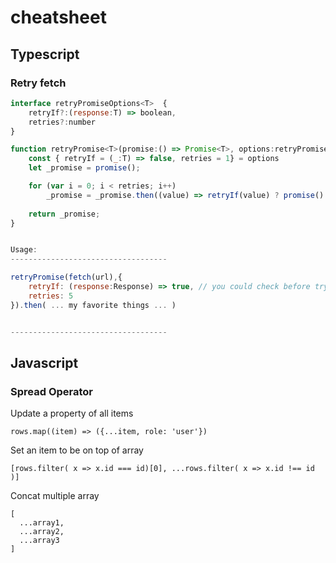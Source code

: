 # cheatsheet

## Typescript

### Retry fetch

```javascript
interface retryPromiseOptions<T>  {
    retryIf?:(response:T) => boolean, 
    retries?:number
}

function retryPromise<T>(promise:() => Promise<T>, options:retryPromiseOptions<T>) {
    const { retryIf = (_:T) => false, retries = 1} = options
    let _promise = promise();

    for (var i = 0; i < retries; i++)
        _promise = _promise.then((value) => retryIf(value) ? promise() : Promise.reject(value));
    
    return _promise;
}


Usage:
-----------------------------------

retryPromise(fetch(url),{
    retryIf: (response:Response) => true, // you could check before trying again
    retries: 5
}).then( ... my favorite things ... )


-----------------------------------


```

## Javascript
### Spread Operator

Update a property of all items
```
rows.map((item) => ({...item, role: 'user'})
```

Set an item to be on top of array
```
[rows.filter( x => x.id === id)[0], ...rows.filter( x => x.id !== id )]
```

Concat multiple array
```
[
  ...array1,
  ...array2,
  ...array3
]
``` 
